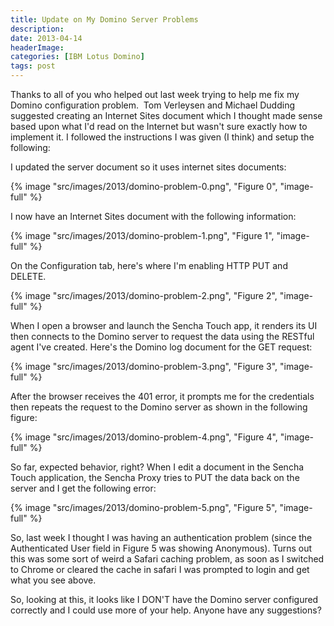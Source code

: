```yaml
---
title: Update on My Domino Server Problems
description: 
date: 2013-04-14
headerImage: 
categories: [IBM Lotus Domino]
tags: post
---
```


Thanks to all of you who helped out last week trying to help me fix my Domino configuration problem.  Tom Verleysen and Michael Dudding suggested creating an Internet Sites document which I thought made sense based upon what I'd read on the Internet but wasn't sure exactly how to implement it. I followed the instructions I was given (I think) and setup the following:

I updated the server document so it uses internet sites documents:

{% image "src/images/2013/domino-problem-0.png", "Figure 0", "image-full" %}

I now have an Internet Sites document with the following information:

{% image "src/images/2013/domino-problem-1.png", "Figure 1", "image-full" %}

On the Configuration tab, here's where I'm enabling HTTP PUT and DELETE.

{% image "src/images/2013/domino-problem-2.png", "Figure 2", "image-full" %}

When I open a browser and launch the Sencha Touch app, it renders its UI then connects to the Domino server to request the data using the RESTful agent I've created. Here's the Domino log document for the GET request:

{% image "src/images/2013/domino-problem-3.png", "Figure 3", "image-full" %}

After the browser receives the 401 error, it prompts me for the credentials then repeats the request to the Domino server as shown in the following figure:

{% image "src/images/2013/domino-problem-4.png", "Figure 4", "image-full" %}

So far, expected behavior, right? When I edit a document in the Sencha Touch application, the Sencha Proxy tries to PUT the data back on the server and I get the following error:

{% image "src/images/2013/domino-problem-5.png", "Figure 5", "image-full" %}

So, last week I thought I was having an authentication problem (since the Authenticated User field in Figure 5 was showing Anonymous). Turns out this was some sort of weird a Safari caching problem, as soon as I switched to Chrome or cleared the cache in safari I was prompted to login and get what you see above.

So, looking at this, it looks like I DON'T have the Domino server configured correctly and I could use more of your help. Anyone have any suggestions?